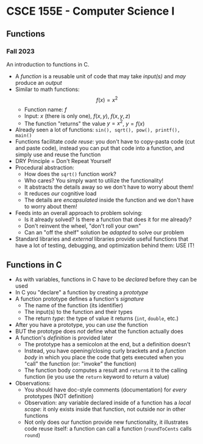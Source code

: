 
# CSCE 155E - Computer Science I
## Functions
### Fall 2023

An introduction to functions in C.

* A *function* is a reusable unit of code that may take *input(s)* and *may* produce an *output*
* Similar to math functions:
  $$f(x) = x^2$$
  * Function name: $f$
  * Input: $x$ (there is only one), $f(x, y)$, $f(x, y, z)$
  * The function "returns" the value $y = x^2$, $y = f(x)$
* Already seen a lot of functions: `sin(), sqrt(), pow(), printf(), main()`
* Functions facilitate *code reuse*: you don't have to copy-pasta code (cut and paste code), instead you can put that code into a function, and simply use and reuse the function
* DRY Principle = Don't Repeat Yourself
* Procedural abstraction:
  * How does the `sqrt()` function work?
  * Who cares?  You simply want to utilize the functionality!
  * It abstracts the details away so we don't have to worry about them!
  * It reduces *our* cognitive load
  * The details are *encapsulated* inside the function and we don't have to worry about them!
* Feeds into an overall approach to problem solving:
  * Is it already solved?  Is there a function that does it for me already?
  * Don't reinvent the wheel, "don't roll your own"
  * Can an "off the shelf" solution be *adapted* to solve our problem
* Standard libraries and *external* libraries provide useful functions that have a lot of testing, debugging, and optimization behind them: USE IT!

## Functions in C

* As with variables, functions in C have to be *declared* before they can be used
* In C you "declare" a function by creating a *prototype*
* A function prototype defines a function's *signature*
  * The name of the function (its identifier)
  * The input(s) to the function and their types
  * The return *type*: the type of value it returns (`int`, `double`, etc.)
* After you have a prototype, you can *use* the function
* BUT the prototype does *not* define what the function actually does
* A function's *definition* is provided later
  * The prototype has a semicolon at the end, but a definition doesn't
  * Instead, you have opening/closing curly brackets and a *function body* in which you place the code that gets executed when you "call" the function (or: "invoke" the function)
  * The function body computes a result and `return`s it to the calling function (ie you use the `return` keyword to return a value)
* Observations:
  * You should have doc-style comments (documentation) for *every* prototypes (NOT definition)
  * Observation: any variable declared inside of a function has a *local scope*: it only exists inside that function, not outside nor in other functions
  * Not only does our function provide new functionality, it illustrates code reuse itself: a function can call a function (`roundToCents` calls `round`)


```text









```
